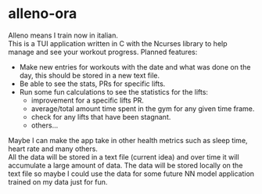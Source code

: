 # alleno-ora

Alleno means I train now in italian.  
This is a TUI application written in C with the Ncurses library to help manage and see your workout progress.
Planned features:

- Make new entries for workouts with the date and what was done on the day, this should be stored in a new text file.
- Be able to see the stats, PRs for specific lifts.
- Run some fun calculations to see the statistics for the lifts:
  - improvement for a specific lifts PR.
  - average/total amount time spent in the gym for any given time frame.
  - check for any lifts that have been stagnant.
  - others...

Maybe I can make the app take in other health metrics
such as sleep time, heart rate and many others.  
All the data will be stored in a text file (current idea) and over time it will accumulate a large amount of data.
The data will be stored locally on the text file so maybe I could use the data for some future NN model application trained on my data just for fun.
